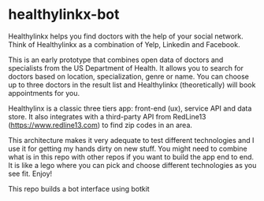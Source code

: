 # healthylinkx-bot

Healthylinkx helps you find doctors with the help of your social network. Think of Healthylinkx as a combination of Yelp, Linkedin and Facebook. 

This is an early prototype that combines open data of doctors and specialists from the US Department of Health. It allows you to search for doctors based on location, specialization, genre or name. You can choose up to three doctors in the result list and Healthylinkx (theoretically) will book appointments for you.

Healthylinx is a classic three tiers app: front-end (ux), service API and data store. It also integrates with a third-party API from RedLine13 (https://www.redline13.com) to find zip codes in an area.

This architecture makes it very adequate to test different technologies and I use it for getting my hands dirty on new stuff. You might need to combine what is in this repo with other repos if you want to build the app end to end. It is like a lego where you can pick and choose different technologies as you see fit. Enjoy!

This repo builds a bot interface using botkit
